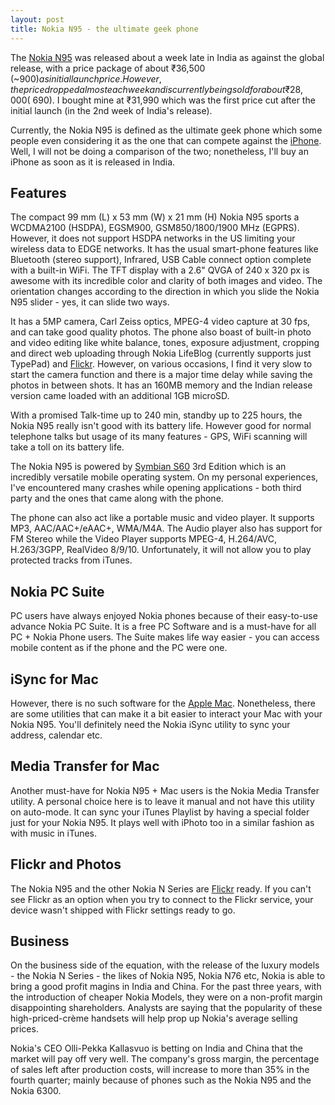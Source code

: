 ```yaml
---
layout: post
title: Nokia N95 - the ultimate geek phone
---
```


The [Nokia N95](https://en.wikipedia.org/wiki/Nokia_N95) was released about a week late in India as against the global release, with a price package of about ₹36,500 (~$900) as initial launch price. However, the price dropped almost each week and is currently being sold for about ₹28,000 (~$690). I bought mine at ₹31,990 which was the first price cut after the initial launch (in the 2nd week of India's release).

Currently, the Nokia N95 is defined as the ultimate geek phone which some people even considering it as the one that can compete against the [iPhone](http://www.apple.com/iphone/). Well, I will not be doing a comparison of the two; nonetheless, I'll buy an iPhone as soon as it is released in India.

## Features

The compact 99 mm (L) x 53 mm (W) x 21 mm (H) Nokia N95 sports a WCDMA2100 (HSDPA), EGSM900, GSM850/1800/1900 MHz (EGPRS). However, it does not support HSDPA networks in the US limiting your wireless data to EDGE networks. It has the usual smart-phone features like Bluetooth (stereo support), Infrared, USB Cable connect option complete with a built-in WiFi. The TFT display with a 2.6" QVGA of 240 x 320 px is awesome with its incredible color and clarity of both images and video. The orientation changes according to the direction in which you slide the Nokia N95 slider - yes, it can slide two ways.

It has a 5MP camera, Carl Zeiss optics, MPEG-4 video capture at 30 fps, and can take good quality photos.  The phone also boast of built-in photo and video editing like white balance, tones, exposure adjustment, cropping and direct web uploading through Nokia LifeBlog (currently supports just TypePad) and [Flickr](http://www.flickr.com/). However, on various occasions, I find it very slow to start the camera function and there is a major time delay while saving the photos in between shots. It has an 160MB memory and the Indian release version came loaded with an additional 1GB microSD.

With a promised Talk-time up to 240 min, standby up to 225 hours, the Nokia N95 really isn't good with its battery life. However good for normal telephone talks but usage of its many features - GPS, WiFi scanning will take a toll on its battery life.

The Nokia N95 is powered by [Symbian S60](https://en.wikipedia.org/wiki/S60_(software_platform)) 3rd Edition which is an incredibly versatile mobile operating system. On my personal experiences, I've encountered many crashes while opening applications - both third party and the ones that came along with the phone.

The phone can also act like a portable music and video player. It supports MP3, AAC/AAC+/eAAC+, WMA/M4A. The Audio player also has support for FM Stereo while the Video Player supports MPEG-4, H.264/AVC, H.263/3GPP, RealVideo 8/9/10. Unfortunately, it will not allow you to play protected tracks from iTunes.

## Nokia PC Suite

PC users have always enjoyed Nokia phones because of their easy-to-use advance Nokia PC Suite. It is a free PC Software and is a must-have for all PC + Nokia Phone users. The Suite makes life way easier - you can access mobile content as if the phone and the PC were one.

## iSync for Mac

However, there is no such software for the [Apple Mac](http://www.apple.com/mac/). Nonetheless, there are some utilities that can make it a bit easier to interact your Mac with your Nokia N95. You'll definitely need the Nokia iSync utility to sync your address, calendar etc.

## Media Transfer for Mac

Another must-have for Nokia N95 + Mac users is the Nokia Media Transfer utility. A personal choice here is to leave it manual and not have this utility on auto-mode. It can sync your iTunes Playlist by having a special folder just for your Nokia N95. It plays well with iPhoto too in a similar fashion as with music in iTunes.

## Flickr and Photos

The Nokia N95 and the other Nokia N Series are [Flickr](http://www.flickr.com/photos/brajeshwar/) ready. If you can't see Flickr as an option when you try to connect to the Flickr service, your device wasn't shipped with Flickr settings ready to go.

## Business

On the business side of the equation, with the release of the luxury models - the Nokia N Series - the likes of Nokia N95, Nokia N76 etc, Nokia is able to bring a good profit magins in India and China. For the past three years, with the introduction of cheaper Nokia Models, they were on a non-profit margin disappointing shareholders. Analysts are saying that the popularity of these high-priced-crème handsets will help prop up Nokia's average selling prices.

Nokia's CEO Olli-Pekka Kallasvuo is betting on India and China that the market will pay off very well. The company's gross margin, the percentage of sales left after production costs, will increase to more than 35% in the fourth quarter; mainly because of phones such as the Nokia N95 and the Nokia 6300.